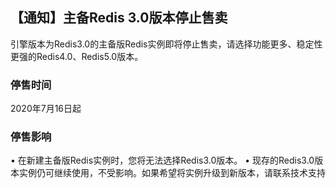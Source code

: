 ## 【通知】主备Redis 3.0版本停止售卖

引擎版本为Redis3.0的主备版Redis实例即将停止售卖，请选择功能更多、稳定性更强的Redis4.0、Redis5.0版本。

### 停售时间

2020年7月16日起

### 停售影响

•	在新建主备版Redis实例时，您将无法选择Redis3.0版本。
•	现存的Redis3.0版本实例仍可继续使用，不受影响。如果希望将实例升级到新版本，请联系技术支持
